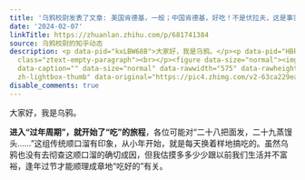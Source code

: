 ```yaml
---
title: '乌鸦校尉发表了文章: 美国肯德基，一般；中国肯德基，好吃！不是伏拉夫，这是事实'
date: '2024-02-07'
linkTitle: https://zhuanlan.zhihu.com/p/681741384
source: 乌鸦校尉的知乎动态
description: <p data-pid="kxLBW68B">大家好，我是乌鸦。</p><p data-pid="HBkpRhhg"><b>进入“过年周期”，就开始了“吃”的旅程</b>，各位可能对“二十八把面发，二十九蒸馒头……”这组传统顺口溜有印象，从小年开始，就是每天换着样地搞吃的。虽然乌鸦也没有去彻查这顺口溜的确切成因，但我估摸多多少少跟以前我们生活并不富裕，逢年过节才能顺理成章地“吃好的”有关。</p><p
  class="ztext-empty-paragraph"><br></p><figure data-size="normal"><img src="https://pic4.zhimg.com/v2-63ca229eae6de3259b2f8806a8b327a7_1440w.jpg"
  data-caption="" data-size="normal" data-rawwidth="575" data-rawheight="479" class="origin_image
  zh-lightbox-thumb" data-original="https://pic4.zhimg.com/v2-63ca229eae6de3 ...
disable_comments: true
---
```

<p data-pid="kxLBW68B">大家好，我是乌鸦。</p><p data-pid="HBkpRhhg"><b>进入“过年周期”，就开始了“吃”的旅程</b>，各位可能对“二十八把面发，二十九蒸馒头……”这组传统顺口溜有印象，从小年开始，就是每天换着样地搞吃的。虽然乌鸦也没有去彻查这顺口溜的确切成因，但我估摸多多少少跟以前我们生活并不富裕，逢年过节才能顺理成章地“吃好的”有关。</p><p class="ztext-empty-paragraph"><br></p><figure data-size="normal"><img src="https://pic4.zhimg.com/v2-63ca229eae6de3259b2f8806a8b327a7_1440w.jpg" data-caption="" data-size="normal" data-rawwidth="575" data-rawheight="479" class="origin_image zh-lightbox-thumb" data-original="https://pic4.zhimg.com/v2-63ca229eae6de3 ...